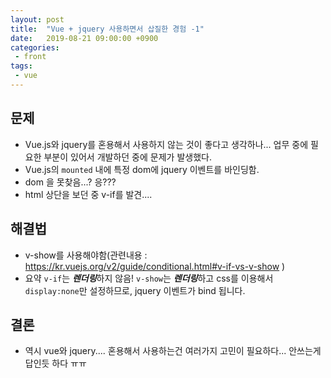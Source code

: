 ```yaml
---
layout: post
title:  "Vue + jquery 사용하면서 삽질한 경험 -1"
date:   2019-08-21 09:00:00 +0900
categories:
 - front
tags: 
 - vue
---
```


## 문제
- Vue.js와 jquery를 혼용해서 사용하지 않는 것이 좋다고 생각하나... 업무 중에 필요한 부분이 있어서 개발하던 중에 문제가 발생했다.
- Vue.js의 `mounted` 내에 특정 dom에 jquery 이벤트를 바인딩함.
- dom 을 못찾음...? 응???
- html 상단을 보던 중 v-if를 발견....

## 해결법
-  v-show를 사용해야함(관련내용 : https://kr.vuejs.org/v2/guide/conditional.html#v-if-vs-v-show )
- 요약 `v-if`는 ***렌더링***하지 않음! `v-show`는 ***렌더링***하고 css를 이용해서 `display:none`만 설정하므로, jquery 이벤트가 bind 됩니다.

## 결론
- 역시 vue와 jquery.... 혼용해서 사용하는건 여러가지 고민이 필요하다... 안쓰는게 답인듯 하다 ㅠㅠ
